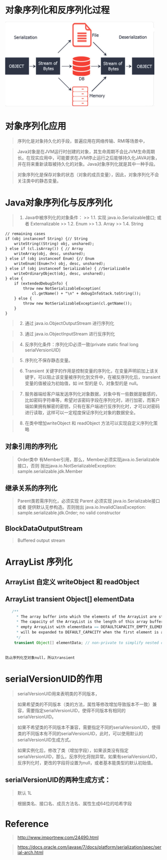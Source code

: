 # 对象序列化和反序列化过程
![](https://github.com/soyona/condor/blob/master/basic-sample-serializable/basic-sample-serializable-jdk/src/main/resources/img/jdk-serialization.png)
# 对象序列化应用
> 序列化是对象持久化的手段，普遍应用在网络传输、RMI等场景中，
 
> Java对象是在JVM运行时创建的对象，其生命周期不会比JVM生命周期长。在现实应用中，可能要求在JVM停止运行之后能够持久化JAVA对象，并在将来重新读取被持久化的对象。Java对象序列化就是其中一种手段。
   
> 对象序列化是保存对象的状态（对象的成员变量），因此，对象序列化不会关注类中的静态变量。

# Java对象序列化与反序列化
> 1. Java中被序列化的对象条件：
    >> 1.1. 实现 java.io.Serializable接口; 或者  Externalizable
    >> 1.2. Enum
    >> 1.3. Array
    >> 1.4. String 
```text
// remaining cases
if (obj instanceof String) {// String
    writeString((String) obj, unshared);
} else if (cl.isArray()) { // Array
    writeArray(obj, desc, unshared);
} else if (obj instanceof Enum) {// Enum
    writeEnum((Enum<?>) obj, desc, unshared);
} else if (obj instanceof Serializable) { //Serializable 
    writeOrdinaryObject(obj, desc, unshared);
} else {
    if (extendedDebugInfo) {
        throw new NotSerializableException(
            cl.getName() + "\n" + debugInfoStack.toString());
    } else {
        throw new NotSerializableException(cl.getName());
    }
}
```    
 
> 2. 通过 java.io.ObjectOutputStream 进行序列化
 
> 3. 通过 java.io.ObjectInputStream 进行反序列化
 
> 4. 反序列化条件：序列化ID必须一致(private static final long serialVersionUID)

> 5. 序列化不保存静态变量。
 
> 6. Transient 关键字的作用是控制变量的序列化，在变量声明前加上该关键字，可以阻止该变量被序列化到文件中，在被反序列化后，transient 变量的值被设为初始值，如 int 型的是 0，对象型的是 null。
 
> 7. 服务器端给客户端发送序列化对象数据，对象中有一些数据是敏感的，比如密码字符串等，希望对该密码字段在序列化时，进行加密，而客户端如果拥有解密的密钥，只有在客户端进行反序列化时，才可以对密码进行读取，这样可以一定程度保证序列化对象的数据安全。
 
> 8. 在类中增加writeObject 和 readObject 方法可以实现自定义序列化策略  


## 对象引用的序列化
> Order类中 有Member引用，那么，Member必须实现java.io.Serializable接口，否则 抛出java.io.NotSerializableException: sample.serializable.jdk.Member

## 继承关系的序列化
> Parent类若需序列化，必须实现 Parent 必须实现 java.io.Serializable接口 或者 提供默认无参构造。否则抛出 java.io.InvalidClassException: sample.serializable.jdk.Order; no valid constructor 
 
## BlockDataOutputStream
> Buffered output stream

# ArrayList 序列化
## ArrayList 自定义 writeObject 和 readObject 
 
## ArrayList transient Object[] elementData
```java
   /**
     * The array buffer into which the elements of the ArrayList are stored.
     * The capacity of the ArrayList is the length of this array buffer. Any
     * empty ArrayList with elementData == DEFAULTCAPACITY_EMPTY_ELEMENTDATA
     * will be expanded to DEFAULT_CAPACITY when the first element is added.
     */
    transient Object[] elementData; // non-private to simplify nested class access
``` 
```text

防止序列化空对象null，所以transient
```
# serialVersionUID的作用
> serialVersionUID用来表明类的不同版本，
 
> 如果希望类的不同版本（类的方法，属性等修改增加导致版本不一致）兼容，需要指定serialVersionUID，使得不同版本有相同的serialVersionUID。
 
> 如果不希望类的不同版本不兼容，需要指定不同的serialVersionUID，使得类的不同版本有不同的serialVersionUID，此时，可以使用默认的serialVersionUID生成方式。 
 
> 如果实例化后，修改了类（增加字段），如果该类没有指定serialVersionUID，那么，反序列化将抛异常。如果有serialVersionUID，反序列化时，更改的字段将设置为null，或者基本能类型的默认初始值。

 
## serialVersionUID的两种生成方式：
> 默认 1L
 
> 根据类名、接口名、成员方法名、属性生成64位的哈希字段
 
# Reference
> http://www.importnew.com/24490.html
 
> https://docs.oracle.com/javase/7/docs/platform/serialization/spec/serial-arch.html